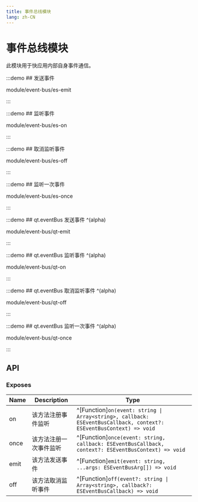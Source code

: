 ```yaml
---
title: 事件总线模块
lang: zh-CN
---
```


# 事件总线模块

此模块用于快应用内部自身事件通信。

:::demo ## 发送事件

module/event-bus/es-emit

:::

:::demo ## 监听事件

module/event-bus/es-on

:::

:::demo ## 取消监听事件

module/event-bus/es-off

:::

:::demo ## 监听一次事件

module/event-bus/es-once

:::


:::demo ## qt.eventBus 发送事件 ^(alpha)

module/event-bus/qt-emit

:::

:::demo ## qt.eventBus 监听事件 ^(alpha)

module/event-bus/qt-on

:::

:::demo ## qt.eventBus 取消监听事件 ^(alpha)

module/event-bus/qt-off

:::

:::demo ## qt.eventBus 监听一次事件 ^(alpha)

module/event-bus/qt-once

:::

## API

### Exposes

| Name                             | Description                 | Type                                           |
| -------------------------------- | --------------------------- | -----------------------------------------------|
| on             | 该方法注册事件监听          | ^[Function]`on(event: string \| Array<string>, callback: ESEventBusCallback, context?: ESEventBusContext) => void`   |
| once               | 该方法注册一次事件监听             | ^[Function]`once(event: string, callback: ESEventBusCallback, context?: ESEventBusContext) => void`   |
| emit               | 该方法发送事件             | ^[Function]`emit(event: string, ...args: ESEventBusArg[]) => void`   |
| off               | 该方法取消监听事件             | ^[Function]`off(event?: string \| Array<string>, callback?: ESEventBusCallback) => void`   |
